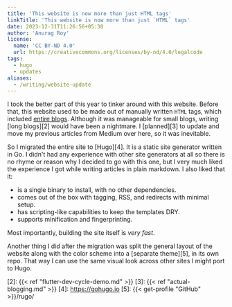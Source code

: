 ```yaml
---
title: 'This website is now more than just HTML tags'
linkTitle: 'This website is now more than just `HTML` tags'
date: 2023-12-31T11:26:56+05:30
author: 'Anurag Roy'
license:
  name: 'CC BY‑ND 4.0'
  url: https://creativecommons.org/licenses/by-nd/4.0/legalcode
tags:
  - hugo
  - updates
aliases:
  - /writing/website-update
---
```

I took the better part of this year to tinker around with this website. Before
that, this website used to be made out of manually written `HTML` tags, which
included [entire blogs][1]. Although it was manageable for small blogs, writing
[long blogs][2] would have been a nightmare. I [planned][3] to update and move
my previous articles from Medium over here, so it was inevitable.

So I migrated the entire site to [Hugo][4]. It is a static site generator
written in Go. I didn't had any experience with other site generators at all so
there is no rhyme or reason why I decided to go with this one, but I very much
liked the experience I got while writing articles in plain markdown. I also
liked that it:

- is a single binary to install, with no other dependencies.
- comes out of the box with tagging, RSS, and redirects with minimal setup.
- has scripting-like capabilities to keep the templates DRY.
- supports minification and fingerprinting.

Most importantly, building the site itself is _very fast_.

Another thing I did after the migration was split the general layout of the
website along with the color scheme into a [separate theme][5], in its own repo.
That way I can use the same visual look across other sites I might port to Hugo.

[1]: https://github.com/royarg02/RoyARG02.github.io/blob/4294b27f90c5a46c26ae9e87246101df6cac6044/blogs/packages.html
[2]: {{< ref "flutter-dev-cycle-demo.md" >}}
[3]: {{< ref "actual-blogging.md" >}}
[4]: https://gohugo.io
[5]: {{< get-profile "GitHub" >}}/rugo/
